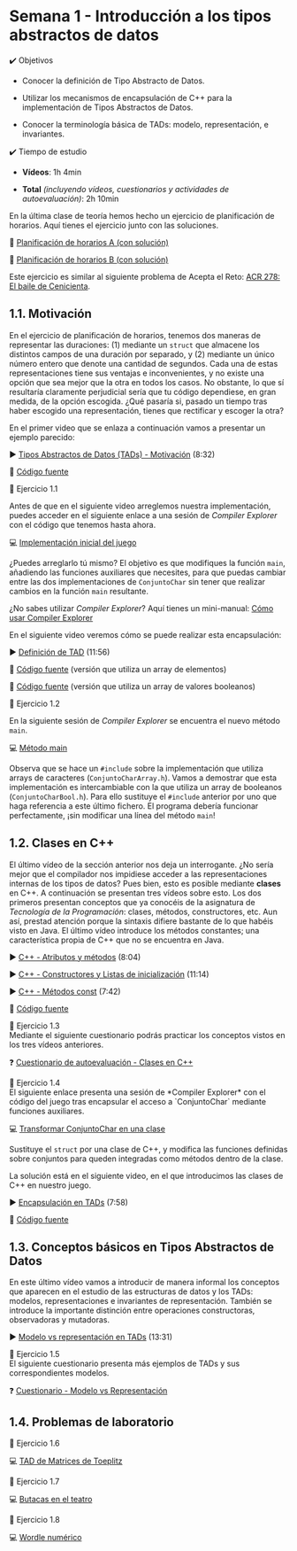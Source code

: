 # Semana 1 - Introducción a los tipos abstractos de datos

<div class="aims">
<div class="aims_header">
✔️ Objetivos
</div>

* Conocer la definición de Tipo Abstracto de Datos.

* Utilizar los mecanismos de encapsulación de C++ para la implementación de
  Tipos Abstractos de Datos.

* Conocer la terminología básica de TADs: modelo, representación, e invariantes.
    
<div class="aims_header">
✔️ Tiempo de estudio
</div>

* **Vídeos**: 1h 4min

* **Total** *(incluyendo vídeos, cuestionarios y actividades de autoevaluación)*: 2h 10min

</div>

En la última clase de teoría hemos hecho un ejercicio de planificación de horarios. Aquí tienes el ejercicio junto con las soluciones.

📝 [Planificación de horarios A (con solución)](sem1/HorasASol.pdf)

📝 [Planificación de horarios B (con solución)](sem1/HorasBSol.pdf)

Este ejercicio es similar al siguiente problema de Acepta el Reto: [ACR 278: El baile de Cenicienta](https://www.aceptaelreto.com/problem/statement.php?id=278).

## 1.1. Motivación

En el ejercicio de planificación de horarios, tenemos dos maneras de
representar las duraciones: (1) mediante un `struct` que almacene los
distintos campos de una duración por separado, y (2) mediante un único número
entero que denote una cantidad de segundos. Cada una de estas
representaciones tiene sus ventajas e inconvenientes, y no existe una opción
que sea mejor que la otra en todos los casos. No obstante, lo que sí
resultaría claramente perjudicial sería que tu código dependiese, en gran
medida, de la opción escogida. ¿Qué pasaría si, pasado un tiempo tras haber
escogido una representación, tienes que rectificar y escoger la otra?

En el primer video que se enlaza a continuación vamos a presentar un ejemplo parecido:

▶️ [Tipos Abstractos de Datos (TADs) - Motivación](https://youtu.be/VQtm5SucUkE) (8:32)

📄 [Código fuente](https://github.com/manuelmontenegro/ED/blob/main/intro/juego_letras/juego.cpp)

<div class="exercise">
<div class="title">
📝 Ejercicio 1.1
</div>
<div class="body">

Antes de que en el siguiente video arreglemos nuestra implementación, puedes
acceder en el siguiente enlace a una sesión de *Compiler Explorer* con el
código que tenemos hasta ahora.

💻 [Implementación inicial del juego](https://godbolt.org/z/bTP5aY7TG)

¿Puedes arreglarlo tú mismo? El objetivo es que modifiques la función `main`, añadiendo las funciones auxiliares que necesites, para que puedas cambiar entre las dos implementaciones de `ConjuntoChar` sin tener que realizar cambios en la función `main` resultante.

¿No sabes utilizar *Compiler Explorer*? Aquí tienes un mini-manual: [Cómo usar Compiler Explorer]()

</div>
</div>

En el siguiente video veremos cómo se puede realizar esta encapsulación:

▶️ [Definición de TAD](https://youtu.be/EBWgkN5TMEg) (11:56)

📄 [Código fuente](https://github.com/manuelmontenegro/ED/blob/main/intro/juego_letras_struct/ConjuntoCharArray.h) (versión que utiliza un array de elementos)

📄 [Código fuente](https://github.com/manuelmontenegro/ED/blob/main/intro/juego_letras_struct/ConjuntoCharBool.h) (versión que utiliza un array de valores booleanos)

<div class="exercise">
<div class="title">
📝 Ejercicio 1.2
</div>
<div class="body">

En la siguiente sesión de *Compiler Explorer* se encuentra el nuevo método `main`.

💻 [Método main](https://godbolt.org/z/YWKnf99YM)

Observa que se hace un `#include` sobre la implementación que utiliza arrays
de caracteres (`ConjuntoCharArray.h`). Vamos a demostrar que esta
implementación es intercambiable con la que utiliza un array de booleanos
(`ConjuntoCharBool.h`). Para ello sustituye el `#include` anterior por uno que
haga referencia a este último fichero. El programa debería funcionar
perfectamente, ¡sin modificar una línea del método `main`!

</div>
</div>

## 1.2. Clases en C++

El último vídeo de la sección anterior nos deja un interrogante. ¿No sería
mejor que el compilador nos impidiese acceder a las representaciones internas
de los tipos de datos? Pues bien, esto es posible mediante **clases** en C++. A
continuación se presentan tres vídeos sobre esto. Los dos primeros presentan
conceptos que ya conocéis de la asignatura de *Tecnología de la Programación*: clases,
métodos, constructores, etc. Aun así, prestad atención porque la sintaxis
difiere bastante de lo que habéis visto en Java. El último vídeo introduce
los métodos constantes; una característica propia de C++ que no se encuentra
en Java.

▶️ [C++ - Atributos y métodos](https://youtu.be/04eOCSzVgeo) (8:04)

▶️ [C++ - Constructores y Listas de inicialización](https://youtu.be/iiehlbf9BAM) (11:14)

▶️ [C++ - Métodos const](https://youtu.be/WKd65gmwvSw) (7:42)

📄 [Código fuente](https://github.com/manuelmontenegro/ED/tree/main/cpp)

<div class="exercise">
<div class="title">
📝 Ejercicio 1.3
</div>
<div class="body">
Mediante el siguiente cuestionario podrás practicar los conceptos vistos en los tres vídeos anteriores.


❓ [Cuestionario de autoevaluación - Clases en C++](quizzes/sem01_1.md)
</div>
</div>

<div class="exercise">
<div class="title">
📝 Ejercicio 1.4
</div>
<div class="body">
El siguiente enlace presenta una sesión de *Compiler Explorer* con el código del juego tras encapsular el acceso a `ConjuntoChar` mediante funciones auxiliares.

💻 [Transformar ConjuntoChar en una clase](https://godbolt.org/z/vf89WscP6)

Sustituye el `struct` por una clase de C++, y modifica las funciones definidas sobre conjuntos para queden integradas como métodos dentro de la clase.
</div>
</div>



La solución está en el siguiente video, en el que introducimos las clases de C++ en nuestro juego.

▶️ [Encapsulación en TADs](https://youtu.be/t1vtj3kU7Kg) (7:58)

📄 [Código fuente](https://github.com/manuelmontenegro/ED/tree/main/intro/juego_letras_clases)

## 1.3. Conceptos básicos en Tipos Abstractos de Datos

En este último vídeo vamos a introducir de manera informal los conceptos que aparecen en el estudio de las estructuras de datos y los TADs: modelos, representaciones e invariantes de representación. También se introduce la importante distinción entre operaciones constructoras, observadoras y mutadoras.

▶️ [Modelo vs representación en TADs](https://youtu.be/2rLjYFZ03ek) (13:31)


<div class="exercise">
<div class="title">
📝 Ejercicio 1.5
</div>
<div class="body">
El siguiente cuestionario presenta más ejemplos de TADs y sus correspondientes modelos.

❓ [Cuestionario - Modelo vs Representación](quizzes/sem01_2.md)
</div>
</div>


## 1.4. Problemas de laboratorio

<div class="exercise">
<div class="title">
📝 Ejercicio 1.6
</div>
<div class="body">

💻 [TAD de Matrices de Toeplitz](assignments/L01-1.pdf)

</div>
</div>

<div class="exercise">
<div class="title">
📝 Ejercicio 1.7
</div>
<div class="body">

💻 [Butacas en el teatro](assignments/L01-2.pdf)

</div>
</div>


<div class="exercise">
<div class="title">
📝 Ejercicio 1.8
</div>
<div class="body">

💻 [Wordle numérico](assignments/L01-3.pdf)

</div>
</div>
